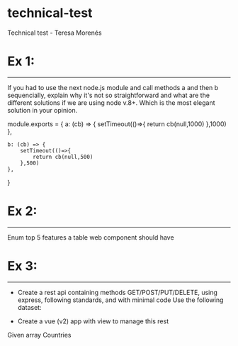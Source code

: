 # technical-test
Technical test - Teresa Morenés



# Ex 1:
-----
If you had to use the next node.js module and call methods a and then b sequencially, explain why it's not so straightforward and what are the different solutions if we are using node v.8+.
Which is the most elegant solution in your opinion.

module.exports = {
    a: (cb) => {
        setTimeout(()=>{
            return cb(null,1000)
        },1000)
    },

    b: (cb) => {
        setTimeout(()=>{
            return cb(null,500)
        },500)
    },
}

# Ex 2:
-----
Enum top 5 features a table web component should have


# Ex 3:
-----

- Create a rest api containing methods GET/POST/PUT/DELETE, using express, following standards, and with minimal code
Use the following dataset:

- Create a vue (v2) app with view to manage this rest

Given array Countries
